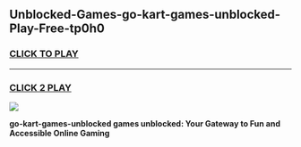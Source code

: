 
## Unblocked-Games-go-kart-games-unblocked-Play-Free-tp0h0
<h3>
<a href="https://premium76.site?title=go-kart-games-unblocked&ref=18A1">CLICK TO PLAY</a></h3>
<hr>

<h3>
<a href="https://premium76.site?title=go-kart-games-unblocked&ref=18A1">CLICK 2 PLAY</a>
  
</h3>

<a href="https://premium76.site?title=go-kart-games-unblocked&ref=18A1"><img src="https://clearcache.store/games.png"></a>


**go-kart-games-unblocked games unblocked: Your Gateway to Fun and Accessible Online Gaming**
